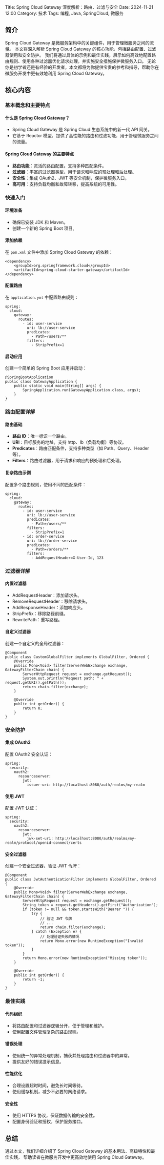 Title: Spring Cloud Gateway 深度解析：路由、过滤与安全
Date: 2024-11-21 12:00
Category: 技术
Tags: 编程, Java, SpringCloud, 微服务

## 简介

Spring Cloud Gateway 是微服务架构中的关键组件，用于管理微服务之间的流量。
本文将深入解析 Spring Cloud Gateway 的核心功能，包括路由配置、过滤器使用和安全防护。
我们将通过具体的示例和最佳实践，展示如何高效地配置路由规则、使用各种过滤器优化请求处理，并实施安全措施保护微服务入口。
无论你是初学者还是有经验的开发者，本文都将为你提供宝贵的参考和指导，帮助你在微服务开发中更有效地利用 Spring Cloud Gateway。

## 核心内容

### 基本概念和主要特点

#### 什么是 Spring Cloud Gateway？
- Spring Cloud Gateway 是 Spring Cloud 生态系统中的新一代 API 网关。
- 它基于 Reactor 模型，提供了高性能的路由和过滤功能，用于管理微服务之间的流量。

#### Spring Cloud Gateway 的主要特点
- **路由功能**：灵活的路由配置，支持多种匹配条件。
- **过滤器**：丰富的过滤器类型，用于请求和响应的预处理和后处理。
- **安全性**：集成 OAuth2、JWT 等安全机制，保护微服务入口。
- **高可用**：支持负载均衡和故障转移，提高系统的可用性。

### 快速入门

#### 环境准备
- 确保已安装 JDK 和 Maven。
- 创建一个新的 Spring Boot 项目。

#### 添加依赖
在 `pom.xml` 文件中添加 Spring Cloud Gateway 的依赖：

```
<dependency>
    <groupId>org.springframework.cloud</groupId>
    <artifactId>spring-cloud-starter-gateway</artifactId>
</dependency>

```

#### 配置路由
在 `application.yml` 中配置路由规则：

```
spring:
  cloud:
    gateway:
      routes:
        - id: user-service
          uri: lb://user-service
          predicates:
            - Path=/users/**
          filters:
            - StripPrefix=1

```

#### 启动应用
创建一个简单的 Spring Boot 应用并启动：

```
@SpringBootApplication
public class GatewayApplication {
    public static void main(String[] args) {
        SpringApplication.run(GatewayApplication.class, args);
    }
}

```

### 路由配置详解

#### 路由基础
- **路由 ID**：唯一标识一个路由。
- **URI**：目标服务的地址，支持 http、lb（负载均衡）等协议。
- **Predicates**：路由匹配条件，支持多种类型（如 Path、Query、Header 等）。
- **Filters**：路由过滤器，用于请求和响应的预处理和后处理。

#### 复杂路由示例
配置多个路由规则，使用不同的匹配条件：

```
spring:
  cloud:
    gateway:
      routes:
        - id: user-service
          uri: lb://user-service
          predicates:
            - Path=/users/**
          filters:
            - StripPrefix=1
        - id: order-service
          uri: lb://order-service
          predicates:
            - Path=/orders/**
          filters:
            - AddRequestHeader=X-User-Id, 123

```

### 过滤器详解

#### 内置过滤器
- AddRequestHeader：添加请求头。
- RemoveRequestHeader：移除请求头。
- AddResponseHeader：添加响应头。
- StripPrefix：移除路径前缀。
- RewritePath：重写路径。

#### 自定义过滤器
创建一个自定义的全局过滤器：

```
@Component
public class CustomGlobalFilter implements GlobalFilter, Ordered {
    @Override
    public Mono<Void> filter(ServerWebExchange exchange, GatewayFilterChain chain) {
        ServerHttpRequest request = exchange.getRequest();
        System.out.println("Request path: " + request.getURI().getPath());
        return chain.filter(exchange);
    }

    @Override
    public int getOrder() {
        return 0;
    }
}

```

### 安全防护

#### 集成 OAuth2
配置 OAuth2 安全认证：

```
spring:
  security:
    oauth2:
      resourceserver:
        jwt:
          issuer-uri: http://localhost:8080/auth/realms/my-realm

```

#### 使用 JWT
配置 JWT 认证：

```
spring:
  security:
    oauth2:
      resourceserver:
        jwt:
          jwk-set-uri: http://localhost:8080/auth/realms/my-realm/protocol/openid-connect/certs

```

#### 安全过滤器
创建一个安全过滤器，验证 JWT 令牌：

```
@Component
public class JwtAuthenticationFilter implements GlobalFilter, Ordered {
    @Override
    public Mono<Void> filter(ServerWebExchange exchange, GatewayFilterChain chain) {
        ServerHttpRequest request = exchange.getRequest();
        String token = request.getHeaders().getFirst("Authorization");
        if (token != null && token.startsWith("Bearer ")) {
            try {
                // 验证 JWT 令牌
                // ...
                return chain.filter(exchange);
            } catch (Exception e) {
                // 处理验证失败的情况
                return Mono.error(new RuntimeException("Invalid token"));
            }
        }
        return Mono.error(new RuntimeException("Missing token"));
    }

    @Override
    public int getOrder() {
        return -1;
    }
}

```

### 最佳实践

#### 代码组织
- 将路由配置和过滤器逻辑分开，便于管理和维护。
- 使用配置文件管理复杂的路由规则。

#### 错误处理
- 使用统一的异常处理机制，捕获并处理路由和过滤器中的异常。
- 提供友好的错误提示信息。

#### 性能优化
- 合理设置超时时间，避免长时间等待。
- 使用缓存机制，减少不必要的网络请求。

#### 安全性
- 使用 HTTPS 协议，保证数据传输的安全性。
- 配置身份验证和授权，保护服务接口。


## 总结
通过本文，我们详细介绍了 Spring Cloud Gateway 的基本用法、高级特性和最佳实践，
帮助读者在微服务开发中更高效地使用 Spring Cloud Gateway。

